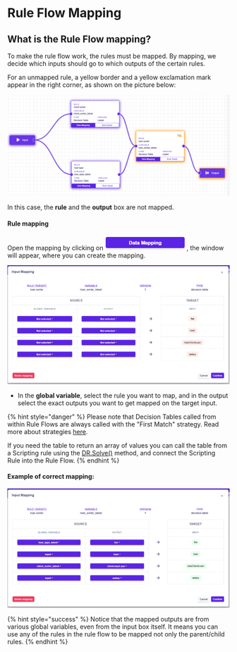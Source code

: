 # Rule Flow Mapping

## What is the Rule Flow mapping?

To make the rule flow work, the rules must be mapped. By mapping, we decide which inputs should go to which outputs of the certain rules.

For an unmapped rule, a yellow border and a yellow exclamation mark appear in the right corner, as shown on the picture below:

![](<../../.gitbook/assets/unmapped (1).PNG>)

In this case, the **rule** and the **output** box are not mapped.

#### Rule mapping

Open the mapping by clicking on![](../../.gitbook/assets/dataMapping.PNG), the window will appear, where you can create the mapping.

![](../../.gitbook/assets/mapping.PNG)

* In the **global variable**, select the rule you want to map, and in the output select the exact outputs you want to get mapped on the target input.

{% hint style="danger" %}
Please note that Decision Tables called from within Rule Flows are always called with the "First Match" strategy. Read more about strategies [here](../common-rule-features/execution-strategy.md).

If you need the table to return an array of values you can call the table from a Scripting rule using the [DR.Solve()](../scripting-rule/call-embedded-rules-in-sr.md) method, and connect the Scripting Rule into the Rule Flow.
{% endhint %}

#### Example of correct mapping:

![](../../.gitbook/assets/correctMapping.PNG)

{% hint style="success" %}
Notice that the mapped outputs are from various global variables, even from the input box itself. It means you can use any of the rules in the rule flow to be mapped not only the parent/child rules.
{% endhint %}
